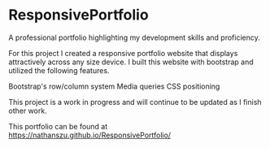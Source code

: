 # ResponsivePortfolio
A professional portfolio highlighting my development skills and proficiency.

For this project I created a responsive portfolio website that displays attractively across any size device.
I built this website with bootstrap and utilized the following features.

Bootstrap's row/column system
Media queries
CSS positioning

This project is a work in progress and will continue to be updated as I finish other work.

This portfolio can be found at https://nathanszu.github.io/ResponsivePortfolio/
